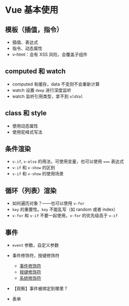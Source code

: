 # Vue 基本使用

## 模板（插值，指令）

- 插值、表达式
- 指令、动态属性
- v-html：会有 XSS 风险，会覆盖子组件

## computed 和 watch

- computed 有缓存，data 不变则不会重新计算
- watch 设置 `deep` 进行深度监听
- watch 监听引用类型，拿不到 `oldVal`

## class 和 style

- 使用动态属性
- 使用驼峰式写法

## 条件渲染

- `v-if`, `v-else` 的用法，可使用变量，也可以使用 `===` 表达式
- `v-if` 和 `v-show` 的区别
- `v-if` 和 `v-show` 的使用场景

## 循环（列表）渲染

- 如何遍历对象？——也可以使用 `v-for`
- `key` 的重要性。`key` 不能乱写（如 random 或者 index）
- `v-for` 和 `v-if` 不要一起使用，`v-for` 的优先级高于 `v-if`

## 事件

- `event` 参数，自定义参数
- 事件修饰符，按键修饰符
  - [事件修饰符](https://cn.vuejs.org/v2/guide/events.html#%E4%BA%8B%E4%BB%B6%E4%BF%AE%E9%A5%B0%E7%AC%A6)
  - [按键修饰符](https://cn.vuejs.org/v2/guide/events.html#%E6%8C%89%E9%94%AE%E4%BF%AE%E9%A5%B0%E7%AC%A6)
  - [系统修饰符](https://cn.vuejs.org/v2/guide/events.html#%E6%8C%89%E9%94%AE%E4%BF%AE%E9%A5%B0%E7%AC%A6)
- 【观察】事件被绑定到哪里？
  

- 表单
